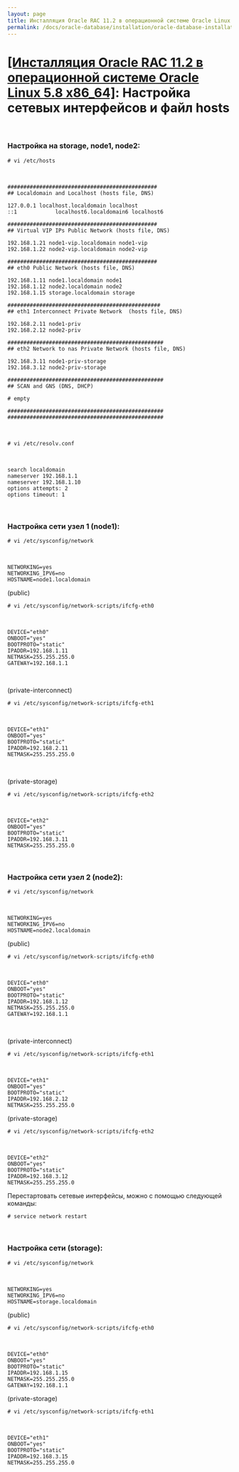 ```yaml
---
layout: page
title: Инсталляция Oracle RAC 11.2 в операционной системе Oracle Linux 5.8 x86_64
permalink: /docs/oracle-database/installation/oracle-database-installation/distributed/rac/linux/5.8/oracle/11.2/network-interfaces/
---
```


# <a href="/docs/oracle-database/installation/oracle-database-installation/distributed/rac/linux/5.8/oracle/11.2/">[Инсталляция Oracle RAC 11.2 в операционной системе Oracle Linux 5.8 x86_64]</a>: Настройка сетевых интерфейсов и файл hosts

<br/>



### Настройка на storage, node1, node2:

	# vi /etc/hosts

<br/>

	###############################################
	## Localdomain and Localhost (hosts file, DNS)

	127.0.0.1 localhost.localdomain localhost
	::1            localhost6.localdomain6 localhost6

	###############################################
	## Virtual VIP IPs Public Network (hosts file, DNS)

	192.168.1.21 node1-vip.localdomain node1-vip
	192.168.1.22 node2-vip.localdomain node2-vip

	###############################################
	## eth0 Public Network (hosts file, DNS)

	192.168.1.11 node1.localdomain node1
	192.168.1.12 node2.localdomain node2
	192.168.1.15 storage.localdomain storage

	################################################
	## eth1 Interconnect Private Network  (hosts file, DNS)

	192.168.2.11 node1-priv
	192.168.2.12 node2-priv

	#################################################
	## eth2 Network to nas Private Network (hosts file, DNS)

	192.168.3.11 node1-priv-storage
	192.168.3.12 node2-priv-storage

	#################################################
	## SCAN and GNS (DNS, DHCP)

	# empty

	#################################################
	#################################################

<br/>

	# vi /etc/resolv.conf

<br/>

	search localdomain
	nameserver 192.168.1.1
	nameserver 192.168.1.10
	options attempts: 2
	options timeout: 1

<br/>

### Настройка сети узел 1 (node1):


	# vi /etc/sysconfig/network

<br/>

	NETWORKING=yes
	NETWORKING_IPV6=no
	HOSTNAME=node1.localdomain


(public)

	# vi /etc/sysconfig/network-scripts/ifcfg-eth0

<br/>

	DEVICE="eth0"
	ONBOOT="yes"
	BOOTPROTO="static"
	IPADDR=192.168.1.11
	NETMASK=255.255.255.0
	GATEWAY=192.168.1.1


<br/>

(private-interconnect)

	# vi /etc/sysconfig/network-scripts/ifcfg-eth1

<br/>

	DEVICE="eth1"
	ONBOOT="yes"
	BOOTPROTO="static"
	IPADDR=192.168.2.11
	NETMASK=255.255.255.0


<br/>

(private-storage)

	# vi /etc/sysconfig/network-scripts/ifcfg-eth2

<br/>

	DEVICE="eth2"
	ONBOOT="yes"
	BOOTPROTO="static"
	IPADDR=192.168.3.11
	NETMASK=255.255.255.0


<br/>

### Настройка сети узел 2 (node2):


	# vi /etc/sysconfig/network

<br/>

	NETWORKING=yes
	NETWORKING_IPV6=no
	HOSTNAME=node2.localdomain


(public)

	# vi /etc/sysconfig/network-scripts/ifcfg-eth0

<br/>

	DEVICE="eth0"
	ONBOOT="yes"
	BOOTPROTO="static"
	IPADDR=192.168.1.12
	NETMASK=255.255.255.0
	GATEWAY=192.168.1.1

<br/>

(private-interconnect)

	# vi /etc/sysconfig/network-scripts/ifcfg-eth1

<br/>

	DEVICE="eth1"
	ONBOOT="yes"
	BOOTPROTO="static"
	IPADDR=192.168.2.12
	NETMASK=255.255.255.0


(private-storage)

	# vi /etc/sysconfig/network-scripts/ifcfg-eth2

<br/>

	DEVICE="eth2"
	ONBOOT="yes"
	BOOTPROTO="static"
	IPADDR=192.168.3.12
	NETMASK=255.255.255.0


Перестартовать сетевые интерфейсы, можно с помощью следующей команды:

	# service network restart

<br/>

### Настройка сети (storage):

	# vi /etc/sysconfig/network

<br/>

	NETWORKING=yes
	NETWORKING_IPV6=no
	HOSTNAME=storage.localdomain


(public)

	# vi /etc/sysconfig/network-scripts/ifcfg-eth0

<br/>

	DEVICE="eth0"
	ONBOOT="yes"
	BOOTPROTO="static"
	IPADDR=192.168.1.15
	NETMASK=255.255.255.0
	GATEWAY=192.168.1.1


(private-storage)

	# vi /etc/sysconfig/network-scripts/ifcfg-eth1

<br/>

	DEVICE="eth1"
	ONBOOT="yes"
	BOOTPROTO="static"
	IPADDR=192.168.3.15
	NETMASK=255.255.255.0
